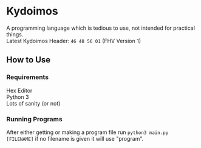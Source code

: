 # Kydoimos
A programming language which is tedious to use, not intended for practical things.<br>
Latest Kydoimos Header: ```46 48 56 01``` (FHV Version 1)

## How to Use
### Requirements
Hex Editor<br>
Python 3<br>
Lots of sanity (or not)

### Running Programs
After either getting or making a program file run
```python3 main.py [FILENAME]```
if no filename is given it will use "program".
